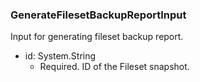 ### GenerateFilesetBackupReportInput
Input for generating fileset backup report.

- id: System.String
  - Required. ID of the Fileset snapshot.
